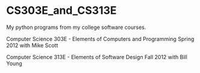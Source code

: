 CS303E_and_CS313E
=================

My python programs from my college software courses.

Computer Science 303E - Elements of Computers and Programming
Spring 2012 with Mike Scott

Computer Science 313E - Elements of Software Design
Fall 2012 with Bill Young
